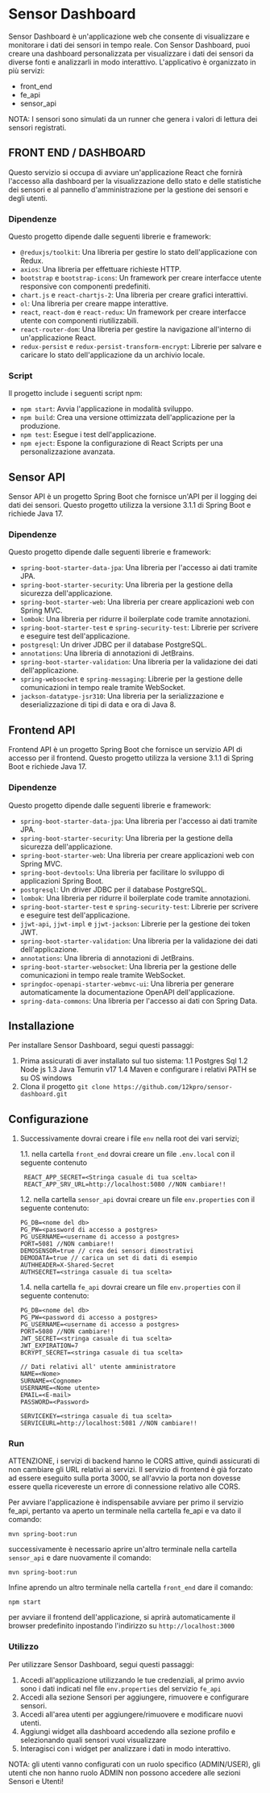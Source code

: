# Sensor Dashboard

Sensor Dashboard è un'applicazione web che consente di visualizzare e monitorare i dati dei sensori in tempo reale. Con Sensor Dashboard, puoi creare una dashboard personalizzata per visualizzare i dati dei sensori da diverse fonti e analizzarli in modo interattivo. L'applicativo è organizzato in più servizi:

- front_end
- fe_api
- sensor_api

NOTA: I sensori sono simulati da un runner che genera i valori di lettura dei sensori registrati.

## FRONT END / DASHBOARD

Questo servizio si occupa di avviare un'applicazione React che fornirà l'accesso alla dashboard per la visualizzazione dello stato e delle statistiche dei sensori e al pannello d'amministrazione per la gestione dei sensori e degli utenti.

### Dipendenze

Questo progetto dipende dalle seguenti librerie e framework:

- `@reduxjs/toolkit`: Una libreria per gestire lo stato dell'applicazione con Redux.
- `axios`: Una libreria per effettuare richieste HTTP.
- `bootstrap` e `bootstrap-icons`: Un framework per creare interfacce utente responsive con componenti predefiniti.
- `chart.js` e `react-chartjs-2`: Una libreria per creare grafici interattivi.
- `ol`: Una libreria per creare mappe interattive.
- `react`, `react-dom` e `react-redux`: Un framework per creare interfacce utente con componenti riutilizzabili.
- `react-router-dom`: Una libreria per gestire la navigazione all'interno di un'applicazione React.
- `redux-persist` e `redux-persist-transform-encrypt`: Librerie per salvare e caricare lo stato dell'applicazione da un archivio locale.

### Script

Il progetto include i seguenti script npm:

- `npm start`: Avvia l'applicazione in modalità sviluppo.
- `npm build`: Crea una versione ottimizzata dell'applicazione per la produzione.
- `npm test`: Esegue i test dell'applicazione.
- `npm eject`: Espone la configurazione di React Scripts per una personalizzazione avanzata.

## Sensor API

Sensor API è un progetto Spring Boot che fornisce un'API per il logging dei dati dei sensori. Questo progetto utilizza la versione 3.1.1 di Spring Boot e richiede Java 17.

### Dipendenze

Questo progetto dipende dalle seguenti librerie e framework:

- `spring-boot-starter-data-jpa`: Una libreria per l'accesso ai dati tramite JPA.
- `spring-boot-starter-security`: Una libreria per la gestione della sicurezza dell'applicazione.
- `spring-boot-starter-web`: Una libreria per creare applicazioni web con Spring MVC.
- `lombok`: Una libreria per ridurre il boilerplate code tramite annotazioni.
- `spring-boot-starter-test` e `spring-security-test`: Librerie per scrivere e eseguire test dell'applicazione.
- `postgresql`: Un driver JDBC per il database PostgreSQL.
- `annotations`: Una libreria di annotazioni di JetBrains.
- `spring-boot-starter-validation`: Una libreria per la validazione dei dati dell'applicazione.
- `spring-websocket` e `spring-messaging`: Librerie per la gestione delle comunicazioni in tempo reale tramite WebSocket.
- `jackson-datatype-jsr310`: Una libreria per la serializzazione e deserializzazione di tipi di data e ora di Java 8.

## Frontend API

Frontend API è un progetto Spring Boot che fornisce un servizio API di accesso per il frontend. Questo progetto utilizza la versione 3.1.1 di Spring Boot e richiede Java 17.

### Dipendenze

Questo progetto dipende dalle seguenti librerie e framework:

- `spring-boot-starter-data-jpa`: Una libreria per l'accesso ai dati tramite JPA.
- `spring-boot-starter-security`: Una libreria per la gestione della sicurezza dell'applicazione.
- `spring-boot-starter-web`: Una libreria per creare applicazioni web con Spring MVC.
- `spring-boot-devtools`: Una libreria per facilitare lo sviluppo di applicazioni Spring Boot.
- `postgresql`: Un driver JDBC per il database PostgreSQL.
- `lombok`: Una libreria per ridurre il boilerplate code tramite annotazioni.
- `spring-boot-starter-test` e `spring-security-test`: Librerie per scrivere e eseguire test dell'applicazione.
- `jjwt-api`, `jjwt-impl` e `jjwt-jackson`: Librerie per la gestione dei token JWT.
- `spring-boot-starter-validation`: Una libreria per la validazione dei dati dell'applicazione.
- `annotations`: Una libreria di annotazioni di JetBrains.
- `spring-boot-starter-websocket`: Una libreria per la gestione delle comunicazioni in tempo reale tramite WebSocket.
- `springdoc-openapi-starter-webmvc-ui`: Una libreria per generare automaticamente la documentazione OpenAPI dell'applicazione.
- `spring-data-commons`: Una libreria per l'accesso ai dati con Spring Data.

## Installazione

Per installare Sensor Dashboard, segui questi passaggi:

1. Prima assicurati di aver installato sul tuo sistema:
   1.1 Postgres Sql
   1.2 Node js
   1.3 Java Temurin v17
   1.4 Maven e configurare i relativi PATH se su OS windows
2. Clona il progetto `git clone https://github.com/12kpro/sensor-dashboard.git`

## Configurazione

1. Successivamente dovrai creare i file `env` nella root dei vari servizi;

   1.1. nella cartella `front_end` dovrai creare un file `.env.local` con il seguente contenuto

   ```
    REACT_APP_SECRET=<Stringa casuale di tua scelta>
    REACT_APP_SRV_URL=http://localhost:5080 //NON cambiare!!
   ```

   1.2. nella cartella `sensor_api` dovrai creare un file `env.properties` con il seguente contenuto:

   ```
   PG_DB=<nome del db>
   PG_PW=<password di accesso a postgres>
   PG_USERNAME=<username di accesso a postgres>
   PORT=5081 //NON cambiare!!
   DEMOSENSOR=true // crea dei sensori dimostrativi
   DEMODATA=true // carica un set di dati di esempio
   AUTHHEADER=X-Shared-Secret
   AUTHSECRET=<stringa casuale di tua scelta>
   ```

   1.4. nella cartella `fe_api` dovrai creare un file `env.properties` con il seguente contenuto:

   ```
   PG_DB=<nome del db>
   PG_PW=<password di accesso a postgres>
   PG_USERNAME=<username di accesso a postgres>
   PORT=5080 //NON cambiare!!
   JWT_SECRET=<stringa casuale di tua scelta>
   JWT_EXPIRATION=7
   BCRYPT_SECRET=<stringa casuale di tua scelta>

   // Dati relativi all' utente amministratore
   NAME=<Nome>
   SURNAME=<Cognome>
   USERNAME=<Nome utente>
   EMAIL=<E-mail>
   PASSWORD=<Password>

   SERVICEKEY=<stringa casuale di tua scelta>
   SERVICEURL=http://localhost:5081 //NON cambiare!!
   ```

### Run

ATTENZIONE, i servizi di backend hanno le CORS attive, quindi assicurati di non cambiare gli URL relativi ai servizi.
Il servizio di frontend è già forzato ad essere eseguito sulla porta 3000, se all'avvio la porta non dovesse essere quella ricevereste un errore di connessione relativo alle CORS.

Per avviare l'applicazione è indispensabile avviare per primo il servizio fe_api, pertanto va aperto un terminale nella cartella fe_api e va dato il comando:

`mvn spring-boot:run`

successivamente è necessario aprire un'altro terminale nella cartella `sensor_api` e dare nuovamente il comando:

`mvn spring-boot:run`

Infine aprendo un altro terminale nella cartella `front_end` dare il comando:

`npm start`

per avviare il frontend dell'applicazione, si aprirà automaticamente il browser predefinito inpostando l'indirizzo su `http://localhost:3000`

### Utilizzo

Per utilizzare Sensor Dashboard, segui questi passaggi:

1. Accedi all'applicazione utilizzando le tue credenziali, al primo avvio sono i dati indicati nel file `env.properties` del servizio `fe_api`
2. Accedi alla sezione Sensori per aggiungere, rimuovere e configurare sensori.
3. Accedi all'area utenti per aggiungere/rimuovere e modificare nuovi utenti.
4. Aggiungi widget alla dashboard accedendo alla sezione profilo e selezionando quali sensori vuoi visualizzare
5. Interagisci con i widget per analizzare i dati in modo interattivo.

NOTA: gli utenti vanno configurati con un ruolo specifico (ADMIN/USER), gli utenti che non hanno ruolo ADMIN non possono accedere alle sezioni Sensori e Utenti!
